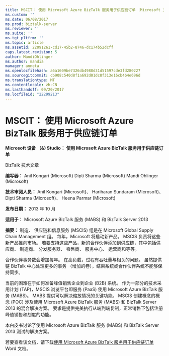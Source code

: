 ```yaml
---
title: MSCIT： 使用 Microsoft Azure BizTalk 服务用于供应链订单 |Microsoft 文档
ms.custom: ''
ms.date: 06/08/2017
ms.prod: biztalk-server
ms.reviewer: ''
ms.suite: ''
ms.tgt_pltfrm: ''
ms.topic: article
ms.assetid: 22091261-cd17-45b2-8746-dc174b52dcff
caps.latest.revision: 5
author: MandiOhlinger
ms.author: mandia
manager: anneta
ms.openlocfilehash: a6a1609be7326db4988d31d51597cde3fd280227
ms.sourcegitcommit: cb908c540d8f1a692d01dc8f313e16cb4b4e696d
ms.translationtype: MT
ms.contentlocale: zh-CN
ms.lasthandoff: 09/20/2017
ms.locfileid: "22299213"
---
```

# <a name="mscit-using-microsoft-azure-biztalk-services-for-supply-chain-orders"></a>MSCIT： 使用 Microsoft Azure BizTalk 服务用于供应链订单
**Microsoft 设备 （&) Studio： 使用 Microsoft Azure BizTalk 服务用于供应链订单**  
  
 BizTalk 技术文章  
  
 **编写器：** Anil Kongari (Microsoft) Dipti Sharma (Microsoft) Mandi Ohlinger (Microsoft)  
  
 **技术审阅人员：** Anil Kongari (Microsoft)、 Hariharan Sundaram (Microsoft)、 Dipti Sharma (Microsoft)、 Heena Parmar (Microsoft)  
  
 **发布日期：** 2013 年 10 月  
  
 **适用于：** Microsoft Azure BizTalk 服务 (MABS) 和 BizTalk Server 2013  
  
 **摘要：** 制造、 供应链和信息服务 (MSCIS) 组是在 Microsoft Global Supply Chain Management 组。 每年，Microsoft 将启动新产品。 MSCIS 负责将这些新产品推向市场。 若要支持这些产品，新的合作伙伴添加到供应链，其中包括供应商、 制造商、 分发服务器、 零售商、 服务中心、 运营商和等等。  
  
 合作伙伴事务数会增加每年。 在高负载，过程有吞吐量与相关的问题。 虽然提供链 BizTalk 中心处理更多的事务 （增加的卷），结束系统或合作伙伴系统不能够保持同步。  
  
 当前的困难在于如何准备峰值销售企业到企业 (B2B) 系统。 作为一部分的技术采用计划 (TAP)，MSCIS 浏览平台即服务 (PaaS) 使用 Microsoft Azure BizTalk 服务 (MABS)。 MABS 提供可以解决缩放情况的关键功能。 MSCIS 创建概念的概念 (POC) 涉及使用 Microsoft Azure BizTalk 服务 (MABS) 和 BizTalk Server 2013 的混合解决方案。 要求是提供完美执行从端到端复制，正常销售下包括注册峰值销售和刻度的功能。  
  
 本白皮书讨论了使用 Microsoft Azure BizTalk 服务 (MABS) 和 BizTalk Server 2013 测试的解决方案。  
  
 若要查看该文档，请下载[使用 Microsoft Azure BizTalk 服务用于供应链订单](http://download.microsoft.com/download/6/D/E/6DEE8EE9-0F26-4991-8FE5-B0E5239C0980/Using%20Windows%20Azure%20BizTalk%20Services%20for%20Supply%20Chain%20Orders.docx)Word 文档。